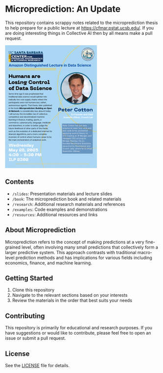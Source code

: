 # Microprediction: An Update

This repository contains scrappy notes related to the microprediction thesis to help prepare for a public lecture at https://cfmar.pstat.ucsb.edu/. If you are doing
interesting things in Collective AI then by all means make a pull request. 



![](https://github.com/microprediction/cfmar/blob/main/slides/assets/cfmar_announce.png)



## Contents

- `/slides`: Presentation materials and lecture slides
- `/book`: The microprediction book and related materials
- `/research`: Additional research materials and references
- `/examples`: Code examples and demonstrations
- `/resources`: Additional resources and links

## About Microprediction

Microprediction refers to the concept of making predictions at a very fine-grained level, often involving many small predictions that collectively form a larger predictive system. This approach contrasts with traditional macro-level prediction methods and has implications for various fields including economics, finance, and machine learning.

## Getting Started

1. Clone this repository
2. Navigate to the relevant sections based on your interests
3. Review the materials in the order that best suits your needs

## Contributing

This repository is primarily for educational and research purposes. If you have suggestions or would like to contribute, please feel free to open an issue or submit a pull request.

## License

See the [LICENSE](LICENSE) file for details.
